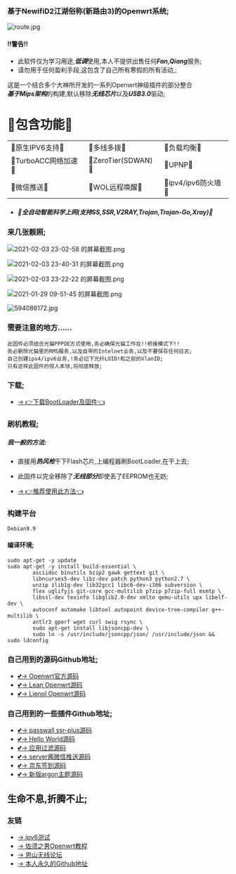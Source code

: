### 基于NewifiD2江湖俗称(新路由3)的Openwrt系统;

![route.jpg](https://ss1.bdstatic.com/70cFuXSh_Q1YnxGkpoWK1HF6hhy/it/u=1980062630,316990257&fm=26&gp=0.jpg) 

#### !!警告!!
- 此软件仅为学习用途,***低调***使用,本人不提供出售任何***Fan,Qiang***服务;
- 请勿用于任何盈利手段,这包含了自己所有寒假的所有活动,;


这是一个结合多个大神所开发的一系列Openwrt神级插件的部分整合    
***基于Mips架构***的构建;默认移除***无线芯片***以及***USB3.0***驱动;  

# 💖包含功能💖
|        |             |            |
|--------|-------------|------------|
|💖原生IPV6支持💖|💖多线多拨💖 |💖负载均衡💖|
|💖TurboACC网络加速💖|💖ZeroTier(SDWAN)💖 |💖UPNP💖 |
|💖微信推送💖|💖WOL远程唤醒💖 |💖ipv4/ipv6防火墙💖 |
- ##### 💖全自动智能科学上网(支持SS,SSR,V2RAY,Trojan,Trojan-Go,Xray)💖

### 来几张靓照;
![2021-02-03 23-02-58 的屏幕截图.png](https://i.loli.net/2021/02/04/aSor2pvx37ZP5dW.png) 

![2021-02-03 23-40-31 的屏幕截图.png](https://i.loli.net/2021/02/04/YxPpTtO6BSeKLJQ.png)

![2021-02-03 23-22-22 的屏幕截图.png](https://i.loli.net/2021/02/04/Hh2keQCKZgw13pP.png)

![2021-01-29 09-51-45 的屏幕截图.png](https://i.loli.net/2021/02/04/YzOienUhMf1gsXC.png)

![594086172.jpg](https://i.loli.net/2021/02/04/W5U27mGrpDNXFcB.jpg)


### 需要注意的地方......
```
此固件必须结合光猫PPPOE方式使用,务必确保光猫工作在!!桥接模式下!!
务必删除光猫里的RMS服务,以及自带的Intelnet业务,以及不要保存任何日志;
自己创建ipv4/ipv6业务,!务必记下光纤LOID!和之前的VlanID;
只有这样此固件的惊人本领,将彻底释放;
```

### 下载;
- [→ 👉下载BootLoader及固件👈](https://github.com/wo2ni/NewifiD2_Openwrt/releases/tag/v0.1)

### 刷机教程;
##### 我一般的方法:
- 直接用***热风枪***干下Flash芯片,上编程器刷BootLoader,在干上去;  
- 此固件以完全移除了***无线部分***即使丢了EEPROM也无妨;

- [→ 👉推荐使用此方法👈](https://www.upantool.com/sense/luyouqi/14063.html)

### 构建平台
```
Debian9.9
```

#### 编译环境;
```
sudo apt-get -y update
sudo apt-get -y install build-essential \
        asciidoc binutils bzip2 gawk gettext git \
        libncurses5-dev libz-dev patch python3 python2.7 \
        unzip zlib1g-dev lib32gcc1 libc6-dev-i386 subversion \
        flex uglifyjs git-core gcc-multilib p7zip p7zip-full msmtp \
        libssl-dev texinfo libglib2.0-dev xmlto qemu-utils upx libelf-dev \
        autoconf automake libtool autopoint device-tree-compiler g++-multilib \
        antlr3 gperf wget curl swig rsync \
        sudo apt-get install libjsoncpp-dev \
        sudo ln -s /usr/include/jsoncpp/json/ /usr/include/json && sudo ldconfig
```

### 自己用到的源码Github地址;
- [💕→ Openwrt官方源码](https://github.com/openwrt/openwrt)
- [💕→ Lean Openwrt源码](https://github.com/coolsnowwolf/lede)
- [💕→ Lienol Openwrt源码](https://github.com/Lienol/openwrt)

### 自己用到的一些插件Github地址;
- [💕→ passwall ssr-plus源码](https://github.com/kenzok8/openwrt-packages)
- [💕→ Hello World源码](https://github.com/jerrykuku/luci-app-vssr)
- [💕→ 应用过滤源码](https://github.com/destan19/OpenAppFilter)
- [💕→ server酱微信推送源码](https://github.com/tty228/luci-app-serverchan)
- [💕→ 京东签到源码](https://github.com/jerrykuku/luci-app-jd-dailybonus)
- [💕→ 新版argon主题源码](https://github.com/jerrykuku/luci-theme-argon)

## 生命不息,折腾不止;

### 友链
- [→ ipv6测试](https://www.test-ipv6.com/)
- [→ 佐须之男Openwrt教程](http://forgotfun.org/)
- [→ 恩山无线论坛](https://www.right.com.cn/)
- [→ 本人永久的Github地址](https://github.com/wo2ni)
